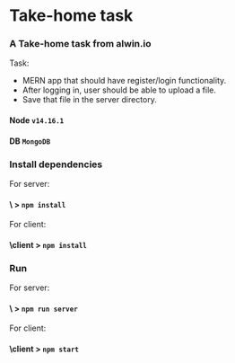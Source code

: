 # Take-home task
### A Take-home task from alwin.io

Task:

- MERN app that should have register/login functionality.
- After logging in, user should be able to upload a file.
- Save that file in the server directory.

#### Node `v14.16.1`
#### DB `MongoDB`

### Install dependencies

For server:
#### \ > `npm install`

For client:
#### \client > `npm install`

### Run

For server:
#### \ > `npm run server`

For client:
#### \client > `npm start`

